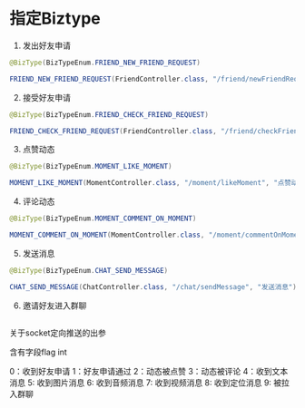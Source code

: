 # 指定Biztype

1. 发出好友申请  
```java
@BizType(BizTypeEnum.FRIEND_NEW_FRIEND_REQUEST)  

FRIEND_NEW_FRIEND_REQUEST(FriendController.class, "/friend/newFriendRequest", "添加陌生用户为好友")
```

2. 接受好友申请
```java
@BizType(BizTypeEnum.FRIEND_CHECK_FRIEND_REQUEST)  

FRIEND_CHECK_FRIEND_REQUEST(FriendController.class, "/friend/checkFriendRequest", "审核好友申请")
```

3. 点赞动态
```java
@BizType(BizTypeEnum.MOMENT_LIKE_MOMENT)

MOMENT_LIKE_MOMENT(MomentController.class, "/moment/likeMoment", "点赞动态")
```

4. 评论动态
```java
@BizType(BizTypeEnum.MOMENT_COMMENT_ON_MOMENT)

MOMENT_COMMENT_ON_MOMENT(MomentController.class, "/moment/commentOnMoment", "评论动态"),
```

5. 发送消息
```java
@BizType(BizTypeEnum.CHAT_SEND_MESSAGE)

CHAT_SEND_MESSAGE(ChatController.class, "/chat/sendMessage", "发送消息"),
```

6. 邀请好友进入群聊
```java
```

关于socket定向推送的出参  

含有字段flag int

0：收到好友申请
1：好友申请通过
2：动态被点赞
3：动态被评论
4：收到文本消息
5: 收到图片消息
6: 收到音频消息
7: 收到视频消息
8: 收到定位消息
9: 被拉入群聊

